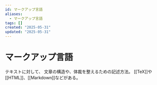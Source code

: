 ```yaml
---
id: マークアップ言語
aliases:
  - マークアップ言語
tags: []
created: "2025-05-31"
updated: "2025-05-31"
---
```


# マークアップ言語

テキストに対して、
文章の構造や、体裁を整えるための記述方法。
[[TeX]]や[[HTML]]、[[Markdown]]などがある。
